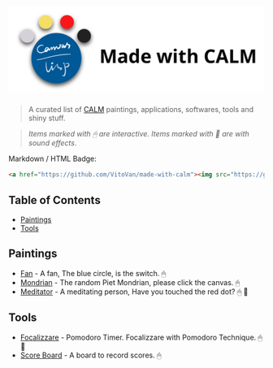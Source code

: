 # [![Made with CALM](./images/made-with-calm-no-margin.png)](https://github.com/VitoVan/calm)

> A curated list of [CALM](https://github.com/VitoVan/calm) paintings, applications, softwares, tools and shiny stuff.

> *Items marked with 🖱 are interactive. Items marked with 🎵 are with sound effects*.

Markdown / HTML Badge: 

```md
<a href="https://github.com/VitoVan/made-with-calm"><img src="https://github.com/VitoVan/made-with-calm/raw/main/images/made-with-calm-no-margin.png" width="240px" /></a>
```

## Table of Contents

- [Paintings](#paintings)
- [Tools](#tools)


## Paintings

- [Fan](https://github.com/VitoVan/calm/tree/main/docs/src/examples/fan) - A fan, The blue circle, is the switch. 🖱
- [Mondrian](https://github.com/VitoVan/calm/tree/main/docs/src/examples/ondrian) - The random Piet Mondrian, please click the canvas. 🖱
- [Meditator](https://github.com/VitoVan/calm/tree/main/docs/src/examples/meditator) - A meditating person, Have you touched the red dot? 🖱 🎵

## Tools

- [Focalizzare](https://vitovan.com/focalizzare/) - Pomodoro Timer. Focalizzare with Pomodoro Technique. 🖱 🎵
- [Score Board](https://github.com/VitoVan/scoreboard) - A board to record scores. 🖱
